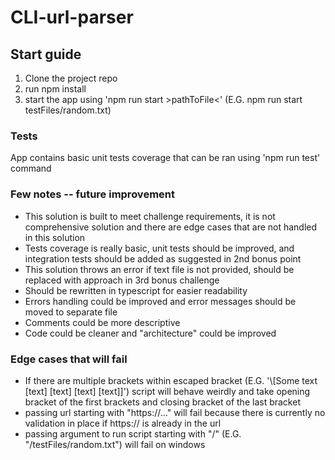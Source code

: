 # CLI-url-parser

## Start guide
1. Clone the project repo
2. run npm install
3. start the app using 'npm run start >pathToFile<' (E.G. npm run start testFiles/random.txt)


### Tests
App contains basic unit tests coverage that can be ran using 'npm run test' command


### Few notes -- future improvement
- This solution is built to meet challenge requirements, it is not comprehensive solution and there are edge cases that are not handled in this solution
- Tests coverage is really basic, unit tests should be improved, and integration tests should be added as suggested in 2nd bonus point
- This solution throws an error if text file is not provided, should be replaced with approach in 3rd bonus challenge
- Should be rewritten in typescript for easier readability
- Errors handling could be improved and error messages should be moved to separate file
- Comments could be more descriptive
- Code could be cleaner and "architecture" could be improved

### Edge cases that will fail
- If there are multiple brackets within escaped bracket (E.G. '\\[Some text [text] [text] [text] [text]]') script will behave weirdly and take opening bracket of the first brackets and closing bracket of the last bracket
- passing url starting with "https://..." will fail because there is currently no validation in place if https:// is already in the url
- passing argument to run script starting with "/" (E.G. "/testFiles/random.txt") will fail on windows

